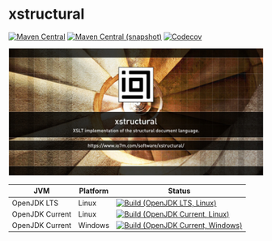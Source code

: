 xstructural
===

[![Maven Central](https://img.shields.io/maven-central/v/com.io7m.xstructural/com.io7m.xstructural.svg?style=flat-square)](http://search.maven.org/#search%7Cga%7C1%7Cg%3A%22com.io7m.xstructural%22)
[![Maven Central (snapshot)](https://img.shields.io/nexus/s/https/s01.oss.sonatype.org/com.io7m.xstructural/com.io7m.xstructural.svg?style=flat-square)](https://s01.oss.sonatype.org/content/repositories/snapshots/com/io7m/xstructural/)
[![Codecov](https://img.shields.io/codecov/c/github/io7m/xstructural.svg?style=flat-square)](https://codecov.io/gh/io7m/xstructural)

![xstructural](./src/site/resources/xstructural.jpg?raw=true)

| JVM             | Platform | Status |
|-----------------|----------|--------|
| OpenJDK LTS     | Linux    | [![Build (OpenJDK LTS, Linux)](https://img.shields.io/github/workflow/status/io7m/xstructural/main-openjdk_lts-linux)](https://github.com/io7m/xstructural/actions?query=workflow%3Amain-openjdk_lts-linux) |
| OpenJDK Current | Linux    | [![Build (OpenJDK Current, Linux)](https://img.shields.io/github/workflow/status/io7m/xstructural/main-openjdk_current-linux)](https://github.com/io7m/xstructural/actions?query=workflow%3Amain-openjdk_current-linux)
| OpenJDK Current | Windows  | [![Build (OpenJDK Current, Windows)](https://img.shields.io/github/workflow/status/io7m/xstructural/main-openjdk_current-windows)](https://github.com/io7m/xstructural/actions?query=workflow%3Amain-openjdk_current-windows)

